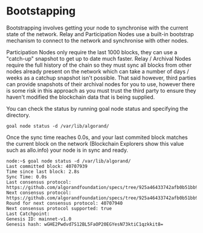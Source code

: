 # Bootstapping
Bootstrapping involves getting your node to synchronise with the current state of the network.
Relay and Participation Nodes use a built-in bootstrap mechanism to connect to the network and synchronise with other nodes.

Participation Nodes only require the last 1000 blocks, they can use a "catch-up" snapshot to get up to date much faster.
Relay / Archival Nodes require the full history of the chain so they must sync all blocks from other nodes already present on the network which can take a number of days / weeks as a catchup snapshot isn't possible.
That said however, third parties can provide snapshots of their archival nodes for you to use, however there is some risk in this approach as you must trust the third party to ensure they haven't modified the blockchain data that is being supplied.

You can check the status by running goal node status and specifying the directory.

```
goal node status -d /var/lib/algorand/
```

Once the sync time reaches 0.0s, and your last commited block matches the current block on the network (Blockchain Explorers show this value such as allo.info) your node is in sync and ready.

```
node:~$ goal node status -d /var/lib/algorand/
Last committed block: 40707939
Time since last block: 2.8s
Sync Time: 0.0s
Last consensus protocol: https://github.com/algorandfoundation/specs/tree/925a46433742afb0b51bb939354bd907fa88bf95
Next consensus protocol: https://github.com/algorandfoundation/specs/tree/925a46433742afb0b51bb939354bd907fa88bf95
Round for next consensus protocol: 40707940
Next consensus protocol supported: true
Last Catchpoint: 
Genesis ID: mainnet-v1.0
Genesis hash: wGHE2Pwdvd7S12BL5FaOP20EGYesN73ktiC1qzkkit8=
```
